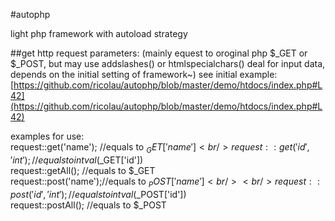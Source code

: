 #autophp


light php framework with autoload strategy



##get http request parameters: 
(mainly equest to oroginal php $_GET or $_POST, but may use addslashes() or  htmlspecialchars() deal for input data, depends on the initial setting of framework~)
see initial example: [https://github.com/ricolau/autophp/blob/master/demo/htdocs/index.php#L42](https://github.com/ricolau/autophp/blob/master/demo/htdocs/index.php#L42)

examples for use:<br />
request::get('name'); //equals to $_GET['name']<br />
request::get('id','int');//equals to intval($_GET['id'])<br />
request::getAll();   //equals to $_GET<br />
request::post('name');//equals to $_POST['name']<br /><br />
request::post('id','int');//equals to intval($_POST['id'])<br />
request::postAll();   //equals to $_POST
